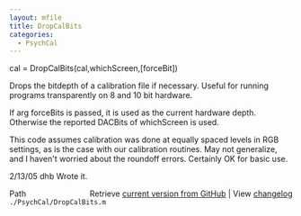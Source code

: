 ```yaml
---
layout: mfile
title: DropCalBits
categories:
  - PsychCal
---
```


cal = DropCalBits\(cal,whichScreen,\[forceBit\]\)

Drops the bitdepth of a calibration file if
necessary.  Useful for running programs
transparently on 8 and 10 bit hardware.

If arg forceBits is passed, it is used as
the current hardware depth.  Otherwise the
reported DACBits of whichScreen is used.

This code assumes calibration was done at
equally spaced levels in RGB settings, as is
the case with our calibration routines.  May
not generalize, and I haven't worried about
the roundoff errors.  Certainly OK for basic
use.

2/13/05     dhb     Wrote it.


<div class="code_header" style="text-align:right;">
  <span style="float:left;">Path&nbsp;&nbsp;</span> <span class="counter">Retrieve <a href=
  "https://raw.github.com/Psychtoolbox-3/Psychtoolbox-3/beta/./PsychCal/DropCalBits.m">current version from GitHub</a> | View <a href=
  "https://github.com/Psychtoolbox-3/Psychtoolbox-3/commits/beta/./PsychCal/DropCalBits.m">changelog</a></span>
</div>
<div class="code">
  <code>./PsychCal/DropCalBits.m</code>
</div>
